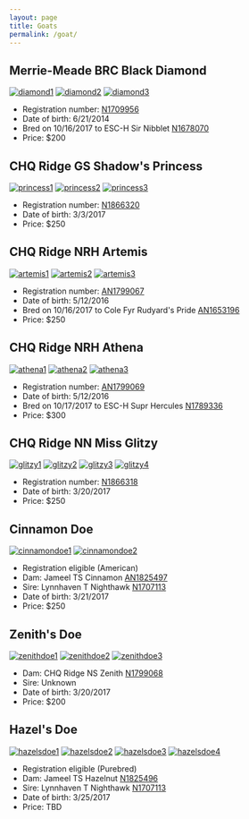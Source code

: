 ```yaml
---
layout: page
title: Goats
permalink: /goat/
---
```


## Merrie-Meade BRC Black Diamond

[![diamond1](https://farm5.staticflickr.com/4492/24274682268_3f70c88452_m.jpg)](https://farm5.staticflickr.com/4492/24274682268_3f70c88452_c.jpg)
[![diamond2](https://farm5.staticflickr.com/4488/26350133209_7235e7ef47_m.jpg)](https://farm5.staticflickr.com/4488/26350133209_7235e7ef47_c.jpg)
[![diamond3](https://farm5.staticflickr.com/4523/24274688718_44c18b3885_m.jpg)](https://farm5.staticflickr.com/4523/24274688718_44c18b3885_c.jpg)

* Registration number: [N1709956](http://www.adgagenetics.org/GoatDetail.aspx?RegNumber=N001709956)
* Date of birth: 6/21/2014
* Bred on 10/16/2017 to ESC-H Sir Nibblet [N1678070](http://www.adgagenetics.org/GoatDetail.aspx?RegNumber=N001678070)
* Price: $200

## CHQ Ridge GS Shadow's Princess

[![princess1](https://farm5.staticflickr.com/4584/24274690818_21762be429_m.jpg)](https://farm5.staticflickr.com/4584/24274690818_21762be429_c.jpg)
[![princess2](https://farm5.staticflickr.com/4446/38126803261_0b2c286260_m.jpg)](https://farm5.staticflickr.com/4446/38126803261_0b2c286260_c.jpg)
[![princess3](https://farm5.staticflickr.com/4541/26350135059_99ab3fd939_m.jpg)](https://farm5.staticflickr.com/4541/26350135059_99ab3fd939_c.jpg)

* Registration number: [N1866320](http://www.adgagenetics.org/GoatDetail.aspx?RegNumber=N001866320)
* Date of birth: 3/3/2017
* Price: $250

## CHQ Ridge NRH Artemis

[![artemis1](https://farm5.staticflickr.com/4444/38072364126_c51ef82abe_m.jpg)](https://farm5.staticflickr.com/4444/38072364126_c51ef82abe_c.jpg)
[![artemis2](https://farm5.staticflickr.com/4583/24274681018_a77481175f_m.jpg)](https://farm5.staticflickr.com/4583/24274681018_a77481175f_c.jpg)
[![artemis3](https://farm5.staticflickr.com/4444/26349991029_5558c78508_m.jpg)](https://farm5.staticflickr.com/4444/26349991029_5558c78508_c.jpg)

* Registration number: [AN1799067](http://www.adgagenetics.org/GoatDetail.aspx?RegNumber=N001799067)
* Date of birth: 5/12/2016
* Bred on 10/16/2017 to Cole Fyr Rudyard's Pride [AN1653196](http://www.adgagenetics.org/GoatDetail.aspx?RegNumber=N001653196)
* Price: $250

## CHQ Ridge NRH Athena

[![athena1](https://farm5.staticflickr.com/4525/26350136409_201e4f0ee0_m.jpg)](https://farm5.staticflickr.com/4525/26350136409_201e4f0ee0_c.jpg)
[![athena2](https://farm5.staticflickr.com/4459/38126797581_082dbf1d10_m.jpg)](https://farm5.staticflickr.com/4459/38126797581_082dbf1d10_c.jpg)
[![athena3](https://farm5.staticflickr.com/4566/26350143509_6d242cd23d_m.jpg)](https://farm5.staticflickr.com/4566/26350143509_6d242cd23d_c.jpg)

* Registration number: [AN1799069](http://www.adgagenetics.org/GoatDetail.aspx?RegNumber=N001799069)
* Date of birth: 5/12/2016
* Bred on 10/17/2017 to ESC-H Supr Hercules [N1789336](http://www.adgagenetics.org/GoatDetail.aspx?RegNumber=N001789336)
* Price: $300

## CHQ Ridge NN Miss Glitzy

[![glitzy1](https://farm5.staticflickr.com/4584/37417501604_938bd78bae_m.jpg)](https://farm5.staticflickr.com/4584/37417501604_938bd78bae_c.jpg)
[![glitzy2](https://farm5.staticflickr.com/4569/24274692448_dfa3628603_m.jpg)](https://farm5.staticflickr.com/4569/24274692448_dfa3628603_c.jpg)
[![glitzy3](https://farm5.staticflickr.com/4501/24274691638_3a32336a4e_m.jpg)](https://farm5.staticflickr.com/4501/24274691638_3a32336a4e_c.jpg)
[![glitzy4](https://farm5.staticflickr.com/4540/38126802431_8c7180ee95_m.jpg)](https://farm5.staticflickr.com/4540/38126802431_8c7180ee95_c.jpg)

* Registration number: [N1866318](http://www.adgagenetics.org/GoatDetail.aspx?RegNumber=N001866318)
* Date of birth: 3/20/2017
* Price: $250

## Cinnamon Doe

[![cinnamondoe1](https://farm5.staticflickr.com/4509/26349992229_3c32ae39f6_m.jpg)](https://farm5.staticflickr.com/4509/26349992229_3c32ae39f6_c.jpg)
[![cinnamondoe2](https://farm5.staticflickr.com/4515/26349988059_461a813949_m.jpg)](https://farm5.staticflickr.com/4515/26349988059_461a813949_c.jpg)

* Registration eligible (American)
* Dam: Jameel TS Cinnamon [AN1825497](http://www.adgagenetics.org/GoatDetail.aspx?RegNumber=N001825497)
* Sire: Lynnhaven T Nighthawk [N1707113](http://www.adgagenetics.org/GoatDetail.aspx?RegNumber=N001707113)
* Date of birth: 3/21/2017
* Price: $250

## Zenith's Doe

[![zenithdoe1](https://farm5.staticflickr.com/4501/38126691881_087bb0fe8a_m.jpg)](https://farm5.staticflickr.com/4501/38126691881_087bb0fe8a_c.jpg)
[![zenithdoe2](https://farm5.staticflickr.com/4521/26349994659_7d4a6c5fa5_m.jpg)](https://farm5.staticflickr.com/4521/26349994659_7d4a6c5fa5_c.jpg)
[![zenithdoe3](https://farm5.staticflickr.com/4560/24274683428_ac1443d81e_m.jpg)](https://farm5.staticflickr.com/4560/24274683428_ac1443d81e_c.jpg)

* Dam: CHQ Ridge NS Zenith [N1799068](http://www.adgagenetics.org/GoatDetail.aspx?RegNumber=N001799068)
* Sire: Unknown
* Date of birth: 3/20/2017
* Price: $200

## Hazel's Doe

[![hazelsdoe1](https://farm5.staticflickr.com/4547/38126693261_8d48376ea6_m.jpg)](https://farm5.staticflickr.com/4547/38126693261_8d48376ea6_c.jpg)
[![hazelsdoe2](https://farm5.staticflickr.com/4508/24274687248_2a7c13dd2c_m.jpg)](https://farm5.staticflickr.com/4508/24274687248_2a7c13dd2c_c.jpg)
[![hazelsdoe3](https://farm5.staticflickr.com/4508/24274689158_7884f932a0_m.jpg)](https://farm5.staticflickr.com/4508/24274689158_7884f932a0_c.jpg)
[![hazelsdoe4](https://farm5.staticflickr.com/4458/24274689868_161d0f6246_m.jpg)](https://farm5.staticflickr.com/4458/24274689868_161d0f6246_c.jpg)

* Registration eligible (Purebred)
* Dam: Jameel TS Hazelnut [N1825496](http://www.adgagenetics.org/GoatDetail.aspx?RegNumber=N001825496)
* Sire: Lynnhaven T Nighthawk [N1707113](http://www.adgagenetics.org/GoatDetail.aspx?RegNumber=N001707113)
* Date of birth: 3/25/2017
* Price: TBD
